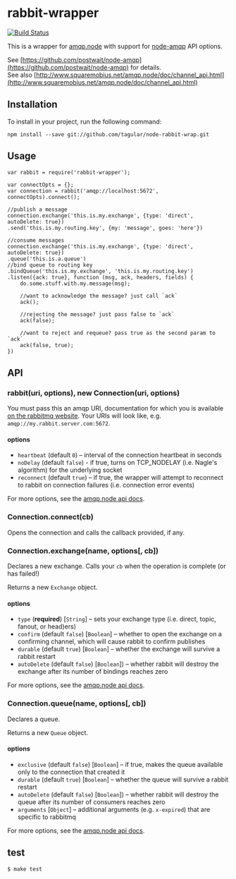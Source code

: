 
# rabbit-wrapper
[![Build Status](https://travis-ci.org/tagular/node-rabbit-wrap.svg?branch=master)](https://travis-ci.org/tagular/node-rabbit-wrap)

This is a wrapper for [amqp.node](https://github.com/squaremo/amqp.node) with support for [node-amqp](https://github.com/postwait/node-amqp) API options.

See [https://github.com/postwait/node-amqp](https://github.com/postwait/node-amqp) for details.  
See also [http://www.squaremobius.net/amqp.node/doc/channel_api.html](http://www.squaremobius.net/amqp.node/doc/channel_api.html)

## Installation

To install in your project, run the following command:
	
	npm install --save git://github.com/tagular/node-rabbit-wrap.git
	
## Usage
	var rabbit = require('rabbit-wrapper');
	
	var connectOpts = {};
	var connection = rabbit('amqp://localhost:5672', connectOpts).connect();
	
	//publish a message
	connection.exchange('this.is.my.exchange', {type: 'direct', autoDelete: true})
	.send('this.is.my.routing.key', {my: 'message', goes: 'here'})

	//consume messages
	connection.exchange('this.is.my.exchange', {type: 'direct', autoDelete: true})
	.queue('this.is.a.queue')
	//bind queue to routing key
	.bindQueue('this.is.my.exchange', 'this.is.my.routing.key')
	.listen({ack: true}, function (msg, ack, headers, fields) {
		do.some.stuff.with.my.message(msg);
		
		//want to acknowledge the message? just call `ack`
		ack();
		
		//rejecting the message? just pass false to `ack`
		ack(false);
		
		//want to reject and requeue? pass true as the second param to `ack`
		ack(false, true);
	})

## API
### rabbit(uri, options), new Connection(uri, options)
You must pass this an amqp URI, documentation for which you is available [on the rabbitmq website](http://www.rabbitmq.com/uri-spec.html). Your URIs will look like, e.g. `amqp://my.rabbit.server.com:5672`.

#### options
* `heartbeat` (default `0`) – interval of the connection heartbeat in seconds
* `noDelay` (default `false`) - if true, turns on TCP_NODELAY (i.e. Nagle's algorithm) for the underlying socket
* `reconnect` (default `true`) – if true, the wrapper will attempt to reconnect to rabbit on connection failures (i.e. connection error events)

For more options, see the [amqp.node api docs](http://www.squaremobius.net/amqp.node/doc/channel_api.html).

### Connection.connect(cb)
Opens the connection and calls the callback provided, if any.

### Connection.exchange(name, options[, cb])
Declares a new exchange. Calls your `cb` when the operation is complete (or has failed!)

Returns a new `Exchange` object.

#### options
* `type` (**required**) [`String`] – sets your exchange type (i.e. direct, topic, fanout, or head)ers)
* `confirm` (default `false`) [`Boolean`] – whether to open the exchange on a confirming channel, which will cause rabbit to confirm publishes
* `durable` (default `true`) [`Boolean`] – whether the exchange will survive a rabbit restart
* `autoDelete` (default `false`) [`Boolean`]) – whether rabbit will destroy the exchange after its number of bindings reaches zero

For more options, see the [amqp.node api docs](http://www.squaremobius.net/amqp.node/doc/channel_api.html).

### Connection.queue(name, options[, cb]) 
Declares a queue.

Returns a new `Queue` object.

#### options
* `exclusive` (default `false`) [`Boolean`] – if true, makes the queue available only to the connection that created it
* `durable` (default `true`) [`Boolean`] – whether the queue will survive a rabbit restart
* `autoDelete` (default `false`) [`Boolean`]) – whether rabbit will destroy the queue after its number of consumers reaches zero
* `arguments` [`Object`] – additional arguments (e.g. `x-expired`) that are specific to rabbitmq

For more options, see the [amqp.node api docs](http://www.squaremobius.net/amqp.node/doc/channel_api.html).

## test

```sh
$ make test
```
